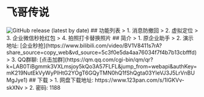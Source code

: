 # 飞哥传说
<img alt="GitHub release (latest by date)" src="https://img.shields.io/github/v/release/Xposed-Modules-Repo/com.hello.world">
## 功能列表
> 1. 消息防撤回
> 2. 虚拟定位
> 3. 企业微信秒抢红包
> 4. 拍照打卡替换照片
## 简介
> 1. 原企业助手
> 2. 演示地址: [企业秒抢](https://www.bilibili.com/video/BV1V8411s7rA?share_source=copy_web&vd_source=5c3f0e5da4aa76034f7f4b7b13cbfffd)
> 3. QQ群聊: [点击加群](https://qm.qq.com/cgi-bin/qm/qr?k=LAB0TiBgmmk3VXLmsjoy5kQo3A57FLFL&jump_from=webapi&authKey=mK219NutEkVyWyPlHtG2YOgT6GQyTMN0hQ1fShQgta03YIeVJ3J5LrVnBUMgJye1)
## 下载
> 1. 网盘下载地址: https://www.123pan.com/s/1IGKVv-skXNv
> 2. 密码: 1188